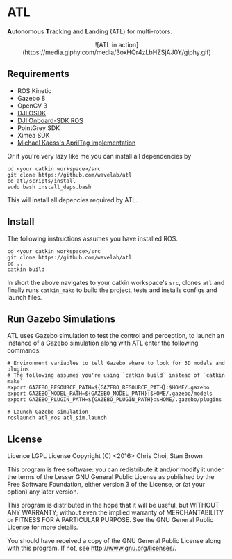 # ATL

**A**utonomous **T**racking and **L**anding (ATL) for multi-rotors.

<p align="center"> 
    ![ATL in action](https://media.giphy.com/media/3oxHQr4zLbHZSjAJ0Y/giphy.gif)
</p>


## Requirements

- ROS Kinetic
- Gazebo 8
- OpenCV 3
- [DJI OSDK](https://github.com/dji-sdk/Onboard-SDK)
- [DJI Onboard-SDK ROS](https://github.com/dji-sdk/Onboard-SDK-ROS)
- PointGrey SDK
- Ximea SDK
- [Michael Kaess's AprilTag implementation](http://people.csail.mit.edu/kaess/apriltags/)

Or if you're very lazy like me you can install all dependencies by

    cd <your catkin workspace>/src
    git clone https://github.com/wavelab/atl
    cd atl/scripts/install
    sudo bash install_deps.bash

This will install all depencies required by ATL.


## Install

The following instructions assumes you have installed ROS.

    cd <your catkin workspace>/src
    git clone https://github.com/wavelab/atl
    cd ..
    catkin build

In short the above navigates to your catkin workspace's `src`, clones `atl`
and finally runs `catkin_make` to build the project, tests and installs configs
and launch files.


## Run Gazebo Simulations

ATL uses Gazebo simulation to test the control and perception, to launch an
instance of a Gazebo simulation along with ATL enter the following commands:

    # Environment variables to tell Gazebo where to look for 3D models and plugins
    # The following assumes you're using `catkin build` instead of `catkin make`
    export GAZEBO_RESOURCE_PATH=${GAZEBO_RESOURCE_PATH}:$HOME/.gazebo
    export GAZEBO_MODEL_PATH=${GAZEBO_MODEL_PATH}:$HOME/.gazebo/models
    export GAZEBO_PLUGIN_PATH=${GAZEBO_PLUGIN_PATH}:$HOME/.gazebo/plugins

    # Launch Gazebo simulation
    roslaunch atl_ros atl_sim.launch


## License

Licence LGPL License Copyright (C) <2016> Chris Choi, Stan Brown

This program is free software: you can redistribute it and/or modify it under
the terms of the Lesser GNU General Public License as published by the Free
Software Foundation, either version 3 of the License, or (at your option) any
later version.

This program is distributed in the hope that it will be useful, but WITHOUT ANY
WARRANTY; without even the implied warranty of MERCHANTABILITY or FITNESS FOR
A PARTICULAR PURPOSE.  See the GNU General Public License for more details.

You should have received a copy of the GNU General Public License along with
this program.  If not, see <http://www.gnu.org/licenses/>.
